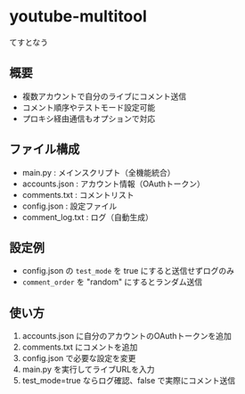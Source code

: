 # youtube-multitool
てすとなう

## 概要
- 複数アカウントで自分のライブにコメント送信
- コメント順序やテストモード設定可能
- プロキシ経由通信もオプションで対応

## ファイル構成
- main.py         : メインスクリプト（全機能統合）
- accounts.json   : アカウント情報（OAuthトークン）
- comments.txt    : コメントリスト
- config.json     : 設定ファイル
- comment_log.txt : ログ（自動生成）

## 設定例
- config.json の `test_mode` を true にすると送信せずログのみ
- `comment_order` を "random" にするとランダム送信

## 使い方
1. accounts.json に自分のアカウントのOAuthトークンを追加
2. comments.txt にコメントを追加
3. config.json で必要な設定を変更
4. main.py を実行してライブURLを入力
5. test_mode=true ならログ確認、false で実際にコメント送信
